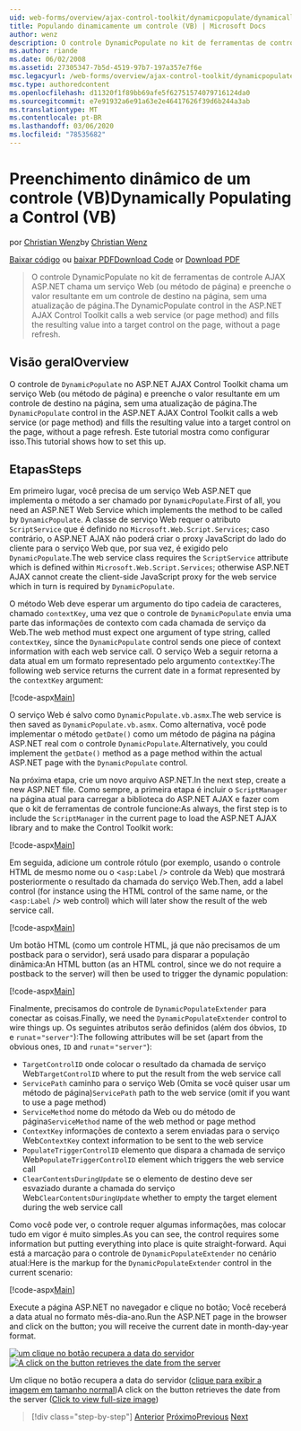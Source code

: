 ```yaml
---
uid: web-forms/overview/ajax-control-toolkit/dynamicpopulate/dynamically-populating-a-control-vb
title: Populando dinamicamente um controle (VB) | Microsoft Docs
author: wenz
description: O controle DynamicPopulate no kit de ferramentas de controle AJAX ASP.NET chama um serviço Web (ou método de página) e preenche o valor resultante em um controle de destino em t...
ms.author: riande
ms.date: 06/02/2008
ms.assetid: 27305347-7b5d-4519-97b7-197a357e7f6e
msc.legacyurl: /web-forms/overview/ajax-control-toolkit/dynamicpopulate/dynamically-populating-a-control-vb
msc.type: authoredcontent
ms.openlocfilehash: d11320f1f89bb69afe5f62751574079716124da0
ms.sourcegitcommit: e7e91932a6e91a63e2e46417626f39d6b244a3ab
ms.translationtype: MT
ms.contentlocale: pt-BR
ms.lasthandoff: 03/06/2020
ms.locfileid: "78535682"
---
```

# <a name="dynamically-populating-a-control-vb"></a><span data-ttu-id="11773-103">Preenchimento dinâmico de um controle (VB)</span><span class="sxs-lookup"><span data-stu-id="11773-103">Dynamically Populating a Control (VB)</span></span>

<span data-ttu-id="11773-104">por [Christian Wenz](https://github.com/wenz)</span><span class="sxs-lookup"><span data-stu-id="11773-104">by [Christian Wenz](https://github.com/wenz)</span></span>

<span data-ttu-id="11773-105">[Baixar código](https://download.microsoft.com/download/d/8/f/d8f2f6f9-1b7c-46ad-9252-e1fc81bdea3e/dynamicpopulate0.vb.zip) ou [baixar PDF](https://download.microsoft.com/download/b/6/a/b6ae89ee-df69-4c87-9bfb-ad1eb2b23373/dynamicpopulate0VB.pdf)</span><span class="sxs-lookup"><span data-stu-id="11773-105">[Download Code](https://download.microsoft.com/download/d/8/f/d8f2f6f9-1b7c-46ad-9252-e1fc81bdea3e/dynamicpopulate0.vb.zip) or [Download PDF](https://download.microsoft.com/download/b/6/a/b6ae89ee-df69-4c87-9bfb-ad1eb2b23373/dynamicpopulate0VB.pdf)</span></span>

> <span data-ttu-id="11773-106">O controle DynamicPopulate no kit de ferramentas de controle AJAX ASP.NET chama um serviço Web (ou método de página) e preenche o valor resultante em um controle de destino na página, sem uma atualização de página.</span><span class="sxs-lookup"><span data-stu-id="11773-106">The DynamicPopulate control in the ASP.NET AJAX Control Toolkit calls a web service (or page method) and fills the resulting value into a target control on the page, without a page refresh.</span></span>

## <a name="overview"></a><span data-ttu-id="11773-107">Visão geral</span><span class="sxs-lookup"><span data-stu-id="11773-107">Overview</span></span>

<span data-ttu-id="11773-108">O controle de `DynamicPopulate` no ASP.NET AJAX Control Toolkit chama um serviço Web (ou método de página) e preenche o valor resultante em um controle de destino na página, sem uma atualização de página.</span><span class="sxs-lookup"><span data-stu-id="11773-108">The `DynamicPopulate` control in the ASP.NET AJAX Control Toolkit calls a web service (or page method) and fills the resulting value into a target control on the page, without a page refresh.</span></span> <span data-ttu-id="11773-109">Este tutorial mostra como configurar isso.</span><span class="sxs-lookup"><span data-stu-id="11773-109">This tutorial shows how to set this up.</span></span>

## <a name="steps"></a><span data-ttu-id="11773-110">Etapas</span><span class="sxs-lookup"><span data-stu-id="11773-110">Steps</span></span>

<span data-ttu-id="11773-111">Em primeiro lugar, você precisa de um serviço Web ASP.NET que implementa o método a ser chamado por `DynamicPopulate`.</span><span class="sxs-lookup"><span data-stu-id="11773-111">First of all, you need an ASP.NET Web Service which implements the method to be called by `DynamicPopulate`.</span></span> <span data-ttu-id="11773-112">A classe de serviço Web requer o atributo `ScriptService` que é definido no `Microsoft.Web.Script.Services`; caso contrário, o ASP.NET AJAX não poderá criar o proxy JavaScript do lado do cliente para o serviço Web que, por sua vez, é exigido pelo `DynamicPopulate`.</span><span class="sxs-lookup"><span data-stu-id="11773-112">The web service class requires the `ScriptService` attribute which is defined within `Microsoft.Web.Script.Services`; otherwise ASP.NET AJAX cannot create the client-side JavaScript proxy for the web service which in turn is required by `DynamicPopulate`.</span></span>

<span data-ttu-id="11773-113">O método Web deve esperar um argumento do tipo cadeia de caracteres, chamado `contextKey`, uma vez que o controle de `DynamicPopulate` envia uma parte das informações de contexto com cada chamada de serviço da Web.</span><span class="sxs-lookup"><span data-stu-id="11773-113">The web method must expect one argument of type string, called `contextKey`, since the `DynamicPopulate` control sends one piece of context information with each web service call.</span></span> <span data-ttu-id="11773-114">O serviço Web a seguir retorna a data atual em um formato representado pelo argumento `contextKey`:</span><span class="sxs-lookup"><span data-stu-id="11773-114">The following web service returns the current date in a format represented by the `contextKey` argument:</span></span>

[!code-aspx[Main](dynamically-populating-a-control-vb/samples/sample1.aspx)]

<span data-ttu-id="11773-115">O serviço Web é salvo como `DynamicPopulate.vb.asmx`.</span><span class="sxs-lookup"><span data-stu-id="11773-115">The web service is then saved as `DynamicPopulate.vb.asmx`.</span></span> <span data-ttu-id="11773-116">Como alternativa, você pode implementar o método `getDate()` como um método de página na página ASP.NET real com o controle `DynamicPopulate`.</span><span class="sxs-lookup"><span data-stu-id="11773-116">Alternatively, you could implement the `getDate()` method as a page method within the actual ASP.NET page with the `DynamicPopulate` control.</span></span>

<span data-ttu-id="11773-117">Na próxima etapa, crie um novo arquivo ASP.NET.</span><span class="sxs-lookup"><span data-stu-id="11773-117">In the next step, create a new ASP.NET file.</span></span> <span data-ttu-id="11773-118">Como sempre, a primeira etapa é incluir o `ScriptManager` na página atual para carregar a biblioteca do ASP.NET AJAX e fazer com que o kit de ferramentas de controle funcione:</span><span class="sxs-lookup"><span data-stu-id="11773-118">As always, the first step is to include the `ScriptManager` in the current page to load the ASP.NET AJAX library and to make the Control Toolkit work:</span></span>

[!code-aspx[Main](dynamically-populating-a-control-vb/samples/sample2.aspx)]

<span data-ttu-id="11773-119">Em seguida, adicione um controle rótulo (por exemplo, usando o controle HTML de mesmo nome ou o &lt;`asp:Label` /&gt; controle da Web) que mostrará posteriormente o resultado da chamada do serviço Web.</span><span class="sxs-lookup"><span data-stu-id="11773-119">Then, add a label control (for instance using the HTML control of the same name, or the &lt;`asp:Label` /&gt; web control) which will later show the result of the web service call.</span></span>

[!code-aspx[Main](dynamically-populating-a-control-vb/samples/sample3.aspx)]

<span data-ttu-id="11773-120">Um botão HTML (como um controle HTML, já que não precisamos de um postback para o servidor), será usado para disparar a população dinâmica:</span><span class="sxs-lookup"><span data-stu-id="11773-120">An HTML button (as an HTML control, since we do not require a postback to the server) will then be used to trigger the dynamic population:</span></span>

[!code-aspx[Main](dynamically-populating-a-control-vb/samples/sample4.aspx)]

<span data-ttu-id="11773-121">Finalmente, precisamos do controle de `DynamicPopulateExtender` para conectar as coisas.</span><span class="sxs-lookup"><span data-stu-id="11773-121">Finally, we need the `DynamicPopulateExtender` control to wire things up.</span></span> <span data-ttu-id="11773-122">Os seguintes atributos serão definidos (além dos óbvios, `ID` e `runat`=`"server"`):</span><span class="sxs-lookup"><span data-stu-id="11773-122">The following attributes will be set (apart from the obvious ones, `ID` and `runat`=`"server"`):</span></span>

- <span data-ttu-id="11773-123">`TargetControlID` onde colocar o resultado da chamada de serviço Web</span><span class="sxs-lookup"><span data-stu-id="11773-123">`TargetControlID` where to put the result from the web service call</span></span>
- <span data-ttu-id="11773-124">`ServicePath` caminho para o serviço Web (Omita se você quiser usar um método de página)</span><span class="sxs-lookup"><span data-stu-id="11773-124">`ServicePath` path to the web service (omit if you want to use a page method)</span></span>
- <span data-ttu-id="11773-125">`ServiceMethod` nome do método da Web ou do método de página</span><span class="sxs-lookup"><span data-stu-id="11773-125">`ServiceMethod` name of the web method or page method</span></span>
- <span data-ttu-id="11773-126">`ContextKey` informações de contexto a serem enviadas para o serviço Web</span><span class="sxs-lookup"><span data-stu-id="11773-126">`ContextKey` context information to be sent to the web service</span></span>
- <span data-ttu-id="11773-127">`PopulateTriggerControlID` elemento que dispara a chamada de serviço Web</span><span class="sxs-lookup"><span data-stu-id="11773-127">`PopulateTriggerControlID` element which triggers the web service call</span></span>
- <span data-ttu-id="11773-128">`ClearContentsDuringUpdate` se o elemento de destino deve ser esvaziado durante a chamada do serviço Web</span><span class="sxs-lookup"><span data-stu-id="11773-128">`ClearContentsDuringUpdate` whether to empty the target element during the web service call</span></span>

<span data-ttu-id="11773-129">Como você pode ver, o controle requer algumas informações, mas colocar tudo em vigor é muito simples.</span><span class="sxs-lookup"><span data-stu-id="11773-129">As you can see, the control requires some information but putting everything into place is quite straight-forward.</span></span> <span data-ttu-id="11773-130">Aqui está a marcação para o controle de `DynamicPopulateExtender` no cenário atual:</span><span class="sxs-lookup"><span data-stu-id="11773-130">Here is the markup for the `DynamicPopulateExtender` control in the current scenario:</span></span>

[!code-aspx[Main](dynamically-populating-a-control-vb/samples/sample5.aspx)]

<span data-ttu-id="11773-131">Execute a página ASP.NET no navegador e clique no botão; Você receberá a data atual no formato mês-dia-ano.</span><span class="sxs-lookup"><span data-stu-id="11773-131">Run the ASP.NET page in the browser and click on the button; you will receive the current date in month-day-year format.</span></span>

<span data-ttu-id="11773-132">[![um clique no botão recupera a data do servidor](dynamically-populating-a-control-vb/_static/image2.png)](dynamically-populating-a-control-vb/_static/image1.png)</span><span class="sxs-lookup"><span data-stu-id="11773-132">[![A click on the button retrieves the date from the server](dynamically-populating-a-control-vb/_static/image2.png)](dynamically-populating-a-control-vb/_static/image1.png)</span></span>

<span data-ttu-id="11773-133">Um clique no botão recupera a data do servidor ([clique para exibir a imagem em tamanho normal](dynamically-populating-a-control-vb/_static/image3.png))</span><span class="sxs-lookup"><span data-stu-id="11773-133">A click on the button retrieves the date from the server ([Click to view full-size image](dynamically-populating-a-control-vb/_static/image3.png))</span></span>

> [!div class="step-by-step"]
> <span data-ttu-id="11773-134">[Anterior](using-dynamicpopulate-with-a-user-control-and-javascript-cs.md)
> [Próximo](dynamically-populating-a-control-using-javascript-code-vb.md)</span><span class="sxs-lookup"><span data-stu-id="11773-134">[Previous](using-dynamicpopulate-with-a-user-control-and-javascript-cs.md)
[Next](dynamically-populating-a-control-using-javascript-code-vb.md)</span></span>
